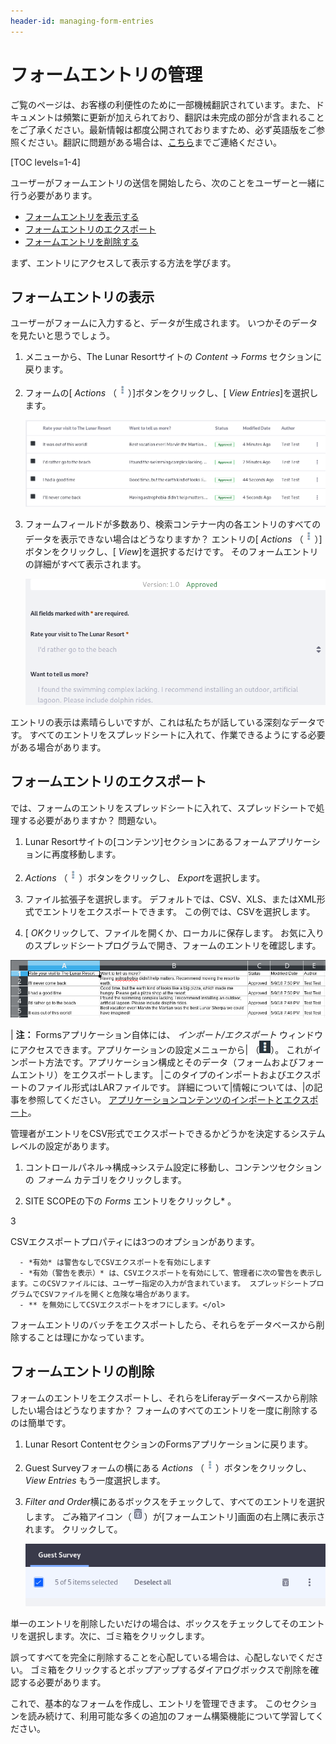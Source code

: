 ```yaml
---
header-id: managing-form-entries
---
```


# フォームエントリの管理

<p class="alert alert-info"><span class="wysiwyg-color-blue120">ご覧のページは、お客様の利便性のために一部機械翻訳されています。また、ドキュメントは頻繁に更新が加えられており、翻訳は未完成の部分が含まれることをご了承ください。最新情報は都度公開されておりますため、必ず英語版をご参照ください。翻訳に問題がある場合は、<a href="mailto:support-content-jp@liferay.com">こちら</a>までご連絡ください。</span></p>

[TOC levels=1-4]

ユーザーがフォームエントリの送信を開始したら、次のことをユーザーと一緒に行う必要があります。

  - [フォームエントリを表示する](#viewing-form-entries)
  - [フォームエントリのエクスポート](#exporting-form-entries)
  - [フォームエントリを削除する](#deleting-form-entries)

まず、エントリにアクセスして表示する方法を学びます。

## フォームエントリの表示

ユーザーがフォームに入力すると、データが生成されます。 いつかそのデータを見たいと思うでしょう。

1.  メニューから、The Lunar Resortサイトの *Content* → *Forms* セクションに戻ります。

2.  フォームの[ *Actions* （![Actions](../../images/icon-actions.png)）]ボタンをクリックし、[ *View Entries*]を選択します。

    ![図1：フォームアプリケーションで直接エントリを表示できます。 ](../../images/forms-view-entries.png)

3.  フォームフィールドが多数あり、検索コンテナー内の各エントリのすべてのデータを表示できない場合はどうなりますか？ エントリの[ *Actions* （![Actions](../../images/icon-actions.png)）]ボタンをクリックし、[ *View*]を選択するだけです。 そのフォームエントリの詳細がすべて表示されます。

    ![図2：Formsアプリケーションで単一のエントリを表示できます。](../../images/forms-view-entry.png)

エントリの表示は素晴らしいですが、これは私たちが話している深刻なデータです。 すべてのエントリをスプレッドシートに入れて、作業できるようにする必要がある場合があります。

## フォームエントリのエクスポート

では、フォームのエントリをスプレッドシートに入れて、スプレッドシートで処理する必要がありますか？ 問題ない。

1.  Lunar Resortサイトの[コンテンツ]セクションにあるフォームアプリケーションに再度移動します。

2.  *Actions* （![Actions](../../images/icon-actions.png)）ボタンをクリックし、 *Export*を選択します。

3.  ファイル拡張子を選択します。 デフォルトでは、CSV、XLS、またはXML形式でエントリをエクスポートできます。 この例では、CSVを選択します。

4.  [ *OK*クリックして、ファイルを開くか、ローカルに保存します。 お気に入りのスプレッドシートプログラムで開き、フォームのエントリを確認します。

![図3：CSV、XLS、またはXMLとしてエントリをエクスポートできます。](../../images/forms-export-csv.png)

| **注：** Formsアプリケーション自体には、 *インポート/エクスポート* ウィンドウにアクセスできます。アプリケーションの設定メニューから| （![Configuration](../../images/icon-options.png)）。 これがインポート方法です。アプリケーション構成とそのデータ（フォームおよびフォームエントリ）をエクスポートします。 |このタイプのインポートおよびエクスポートのファイル形式はLARファイルです。 詳細について|情報については、|の記事を参照してください。 [アプリケーションコンテンツのインポートとエクスポート](/docs/7-1/user/-/knowledge_base/u/importing-exporting-pages-and-content)。

管理者がエントリをCSV形式でエクスポートできるかどうかを決定するシステムレベルの設定があります。

1.  コントロールパネル→構成→システム設定に移動し、コンテンツセクションの *フォーム* カテゴリをクリックします。

2.  SITE SCOPEの下の *Forms* エントリをクリックし* 。</p></li>

3

CSVエクスポートプロパティには3つのオプションがあります。

      - *有効* は警告なしでCSVエクスポートを有効にします
      - *有効（警告を表示）* は、CSVエクスポートを有効にして、管理者に次の警告を表示します。このCSVファイルには、ユーザー指定の入力が含まれています。 スプレッドシートプログラムでCSVファイルを開くと危険な場合があります。
      - ** を無効にしてCSVエクスポートをオフにします。</ol>

フォームエントリのバッチをエクスポートしたら、それらをデータベースから削除することは理にかなっています。

## フォームエントリの削除

フォームのエントリをエクスポートし、それらをLiferayデータベースから削除したい場合はどうなりますか？ フォームのすべてのエントリを一度に削除するのは簡単です。

1.  Lunar Resort ContentセクションのFormsアプリケーションに戻ります。

2.  Guest Surveyフォームの横にある *Actions* （![Actions](../../images/icon-actions.png)）ボタンをクリックし、 *View Entries* もう一度選択します。

3.  *Filter and Order*横にあるボックスをチェックして、すべてのエントリを選択します。 ごみ箱アイコン（![Trash](../../images/icon-trash.png)）が[フォームエントリ]画面の右上隅に表示されます。 クリックして。

    ![図4：すべてのフォームエントリを一度に削除します。](../../images/forms-delete-entries.png)

単一のエントリを削除したいだけの場合は、ボックスをチェックしてそのエントリを選択します。次に、ゴミ箱をクリックします。

誤ってすべてを完全に削除することを心配している場合は、心配しないでください。 ゴミ箱をクリックするとポップアップするダイアログボックスで削除を確認する必要があります。

これで、基本的なフォームを作成し、エントリを管理できます。 このセクションを読み続けて、利用可能な多くの追加のフォーム構築機能について学習してください。
